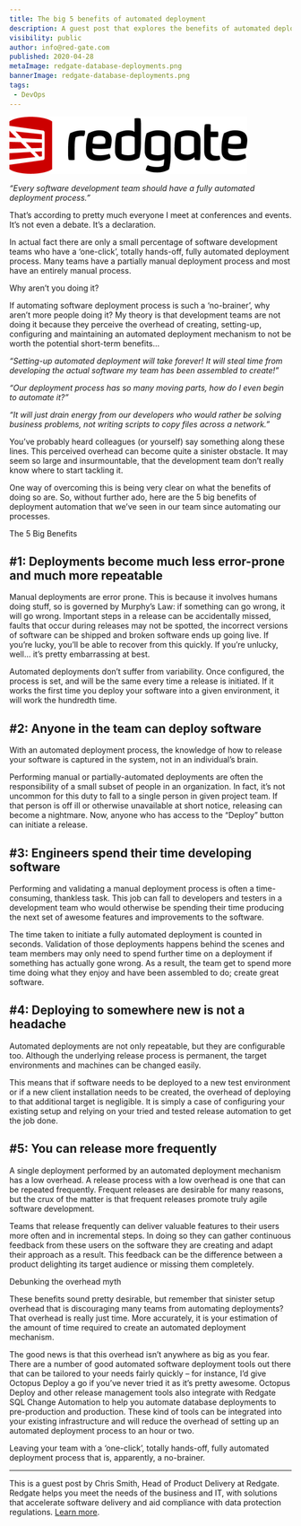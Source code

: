 ```yaml
---
title: The big 5 benefits of automated deployment
description: A guest post that explores the benefits of automated deployments.
visibility: public
author: info@red-gate.com
published: 2020-04-28
metaImage: redgate-database-deployments.png
bannerImage: redgate-database-deployments.png
tags:
 - DevOps
---
```


![Why and how your should automate your database deployments](redgate-logo.png)

*“Every software development team should have a fully automated deployment process.”*

That’s according to pretty much everyone I meet at conferences and events. It’s not even a debate. It’s a declaration.

In actual fact there are only a small percentage of software development teams who have a ‘one-click’, totally hands-off, fully automated deployment process. Many teams have a partially manual deployment process and most have an entirely manual process.

Why aren’t you doing it?

If automating software deployment process is such a ‘no-brainer’, why aren’t more people doing it? My theory is that development teams are not doing it because they perceive the overhead of creating, setting-up, configuring and maintaining an automated deployment mechanism to not be worth the potential short-term benefits…

*“Setting-up automated deployment will take forever! It will steal time from developing the actual software my team has been assembled to create!”*

*“Our deployment process has so many moving parts, how do I even begin to automate it?”*

*“It will just drain energy from our developers who would rather be solving business problems, not writing scripts to copy files across a network.”*

You’ve probably heard colleagues (or yourself) say something along these lines. This perceived overhead can become quite a sinister obstacle. It may seem so large and insurmountable, that the development team don’t really know where to start tackling it.

One way of overcoming this is being very clear on what the benefits of doing so are. So, without further ado, here are the 5 big benefits of deployment automation that we’ve seen in our team since automating our processes.

The 5 Big Benefits

## #1: Deployments become much less error-prone and much more repeatable
Manual deployments are error prone. This is because it involves humans doing stuff, so is governed by Murphy’s Law: if something can go wrong, it will go wrong. Important steps in a release can be accidentally missed, faults that occur during releases may not be spotted, the incorrect versions of software can be shipped and broken software ends up going live. If you’re lucky, you’ll be able to recover from this quickly. If you’re unlucky, well… it’s pretty embarrassing at best.

Automated deployments don’t suffer from variability. Once configured, the process is set, and will be the same every time a release is initiated. If it works the first time you deploy your software into a given environment, it will work the hundredth time.

## #2: Anyone in the team can deploy software
With an automated deployment process, the knowledge of how to release your software is captured in the system, not in an individual’s brain.

Performing manual or partially-automated deployments are often the responsibility of a small subset of people in an organization. In fact, it’s not uncommon for this duty to fall to a single person in given project team. If that person is off ill or otherwise unavailable at short notice, releasing can become a nightmare. Now, anyone who has access to the “Deploy” button can initiate a release.

## #3: Engineers spend their time developing software
Performing and validating a manual deployment process is often a time-consuming, thankless task. This job can fall to developers and testers in a development team who would otherwise be spending their time producing the next set of awesome features and improvements to the software.

The time taken to initiate a fully automated deployment is counted in seconds. Validation of those deployments happens behind the scenes and team members may only need to spend further time on a deployment if something has actually gone wrong. As a result, the team get to spend more time doing what they enjoy and have been assembled to do; create great software.

## #4: Deploying to somewhere new is not a headache
Automated deployments are not only repeatable, but they are configurable too. Although the underlying release process is permanent, the target environments and machines can be changed easily.

This means that if software needs to be deployed to a new test environment or if a new client installation needs to be created, the overhead of deploying to that additional target is negligible. It is simply a case of configuring your existing setup and relying on your tried and tested release automation to get the job done.

## #5: You can release more frequently

A single deployment performed by an automated deployment mechanism has a low overhead. A release process with a low overhead is one that can be repeated frequently. Frequent releases are desirable for many reasons, but the crux of the matter is that frequent releases promote truly agile software development.

Teams that release frequently can deliver valuable features to their users more often and in incremental steps. In doing so they can gather continuous feedback from these users on the software they are creating and adapt their approach as a result. This feedback can be the difference between a product delighting its target audience or missing them completely.

Debunking the overhead myth

These benefits sound pretty desirable, but remember that sinister setup overhead that is discouraging many teams from automating deployments? That overhead is really just time. More accurately, it is your estimation of the amount of time required to create an automated deployment mechanism.

The good news is that this overhead isn’t anywhere as big as you fear. There are a number of good automated software deployment tools out there that can be tailored to your needs fairly quickly – for instance, I’d give Octopus Deploy a go if you’ve never tried it as it’s pretty awesome. Octopus Deploy and other release management tools also integrate with Redgate SQL Change Automation to help you automate database deployments to pre-production and production. These kind of tools can be integrated into your existing infrastructure and will reduce the overhead of setting up an automated deployment process to an hour or two.

Leaving your team with a ‘one-click’, totally hands-off, fully automated deployment process that is, apparently, a no-brainer.

---

This is a guest post by Chris Smith, Head of Product Delivery at Redgate. Redgate helps you meet the needs of the business and IT, with solutions that accelerate software delivery and aid compliance with data protection regulations. [Learn more](https://www.red-gate.com/).
